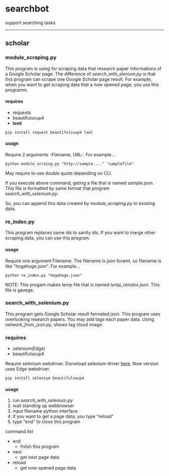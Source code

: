 # searchbot
support searching tasks

----

## scholar


### module_scraping.py

This program is using for scraping data that research paper informations of a Google Scholar page.
The difference of *search_with_slenium.py* is that this program can scrape one Google Scholar page result.
For example, when you want to get scraping data that a now opened page, you use this programm.

#### requires

+ requests
+ beautifulsoup4
+ **lxml**

```
pip install request beautifulsoup4 lxml
```

#### usage

Require 2 arguments -Filename, URL-.
For example...

```
python module_scraing.py "http://sample...." "samplefile" 
```

May require to use double quote depending on CLI.

If you execute above command, geting a file that is named sample.json.
This file is formatted by same format that program *search_with_selenium.py*.

So, you can append this data created by *module_scraping.py* to existing data. 


### re_index.py

This program replaces same ids to sanity ids.
If you want to marge other scraping data, you can use this program.

#### usage

Require one argument Filename. The filename is json foramt, so filename is like "hogehoge.json".
For example...

```
python re_index.py "hogehoge.json"
```

NOTE: This progam makes temp file that is named *temp_reindex.json*. This file is gavege. 


### search_with_selenium.py

This program gets Google Scholar result formated json.
This program uses overlooking research papers. You may add tags each paper data.
Using *network_from_json.py*, shows tag cloud image.

### requires

+ selenium(Edge)
+ beautifulsoup4

Require selenium webdriver. Donwload selenium driver [here](https://developer.microsoft.com/en-us/microsoft-edge/tools/webdriver/). Now version uses Edge webdriver.

```
pip install selenium beautifulsoup4
```

#### usage

1. run *search_with_selenium.py*
2. wait standing up webbrowser
3. input filename python interface
4. if you want to get a page data, you type "reload"
5. type "end" to close this program

command list
+ end
  + fniish this program
+ next
  + get next page data
+ reload
  + get now opened page data



